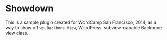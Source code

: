 # Showdown

This is a sample plugin created for WordCamp San Francisco, 2014, as a way to show off `wp.Backbone.View`, WordPress' subview-capable Backbone view class.